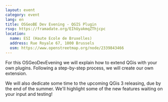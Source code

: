 ```yaml
---
layout: event
category: event
lang: en
title: OSGeoBE Dev Evening - QGIS Plugin
rsvp: https://framadate.org/EIhUyakmqZThjcpc
location:
  name: ESI (Haute Ecole de Bruxelles)
  address: Rue Royale 67, 1000 Brussels
  osm: https://www.openstreetmap.org/node/2339843466
---
```


For this OSGeoDevEvening we will explain how to extend QGis with your own plugins. 
Following a step-by-step process, we will create our own extension.

We will also dedicate some time to the upcoming QGis 3 releasing, due by the end of the summer. 
We'll highlight some of the new features waiting on your input and testing! 
